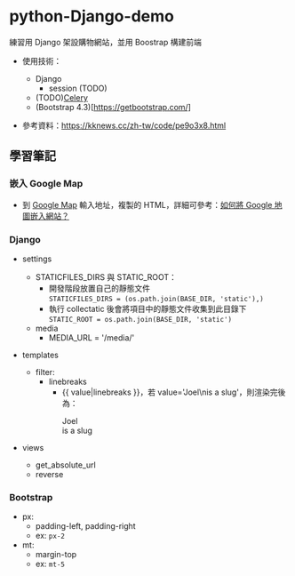 # python-Django-demo
練習用 Django 架設購物網站，並用 Boostrap 構建前端
- 使用技術：
    - Django
        - session (TODO)
    - (TODO)[Celery](http://www.celeryproject.org/)
    - (Bootstrap 4.3)[https://getbootstrap.com/]

- 參考資料：https://kknews.cc/zh-tw/code/pe9o3x8.html

## 學習筆記

### 嵌入 Google Map
- 到 [Google Map](https://www.google.com.tw/maps/preview?hl=zh-TW) 輸入地址，複製的 HTML，詳細可參考：[如何將 Google 地圖嵌入網站？](https://medium.com/@zoejoyuliao/%E5%A6%82%E4%BD%95%E5%9C%A8%E7%B6%B2%E7%AB%99%E5%B5%8C%E5%85%A5-google-%E5%9C%B0%E5%9C%96-636d3452b80d)

### Django
- settings
    - STATICFILES_DIRS 與 STATIC_ROOT：
        - 開發階段放置自己的靜態文件  
        `STATICFILES_DIRS = (os.path.join(BASE_DIR, 'static'),)`
        - 執行 collectatic 後會將項目中的靜態文件收集到此目錄下
        `STATIC_ROOT = os.path.join(BASE_DIR, 'static')`
    - media
        - MEDIA_URL = '/media/'

- templates
    - filter:
        - linebreaks
            - {{ value|linebreaks }}，若 value='Joel\nis a slug'，則渲染完後為：<p>Joel<br>is a slug</p>

- views
    - get_absolute_url
    - reverse

### Bootstrap
- px:
    - padding-left, padding-right
    - ex: `px-2`
- mt:
    - margin-top
    - ex: `mt-5`
